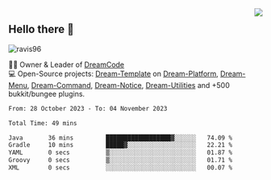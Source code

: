 <img align='right' src="https://github-readme-stats.vercel.app/api?username=Ravis96&show_icons=true">

## Hello there 👋
<p align="left"> <img src="https://komarev.com/ghpvc/?username=ravis96&label=Profile%20views&color=0e75b6&style=flat" alt="ravis96" /> </p>

👨‍💻 Owner & Leader of [DreamCode](https://github.com/DreamPoland) <br>
💻 Open-Source projects: [Dream-Template](https://github.com/DreamPoland/dream-template) on [Dream-Platform](https://github.com/DreamPoland/dream-platform), [Dream-Menu](https://github.com/DreamPoland/dream-menu), [Dream-Command](https://github.com/DreamPoland/dream-command), [Dream-Notice](https://github.com/DreamPoland/dream-notice), [Dream-Utilities](https://github.com/DreamPoland/dream-utilities) and +500 bukkit/bungee plugins.

<!--START_SECTION:waka-->

```txt
From: 28 October 2023 - To: 04 November 2023

Total Time: 49 mins

Java       36 mins         ██████████████████▓░░░░░░   74.09 %
Gradle     10 mins         █████▓░░░░░░░░░░░░░░░░░░░   22.21 %
YAML       0 secs          ▒░░░░░░░░░░░░░░░░░░░░░░░░   01.87 %
Groovy     0 secs          ▒░░░░░░░░░░░░░░░░░░░░░░░░   01.71 %
XML        0 secs          ░░░░░░░░░░░░░░░░░░░░░░░░░   00.07 %
```

<!--END_SECTION:waka-->

